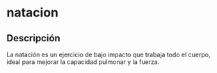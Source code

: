 # natacion

## Descripción
La natación es un ejercicio de bajo impacto que trabaja todo el cuerpo, ideal para mejorar la capacidad pulmonar y la fuerza.